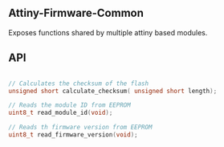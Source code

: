 Attiny-Firmware-Common
-------------------------

Exposes functions shared by multiple attiny based modules.

## API

```.c

// Calculates the checksum of the flash
unsigned short calculate_checksum( unsigned short length);

// Reads the module ID from EEPROM
uint8_t read_module_id(void);

// Reads th firmware version from EEPROM
uint8_t read_firmware_version(void);
```
